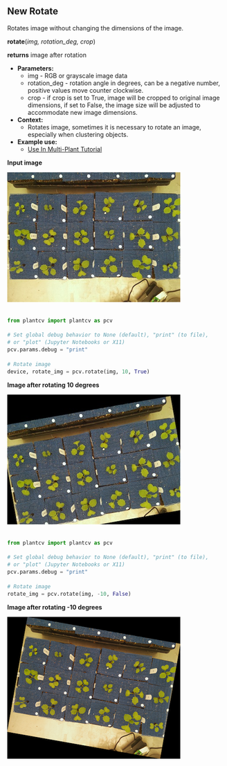 ## New Rotate

Rotates image without changing the dimensions of the image.

**rotate**(*img, rotation_deg, crop*)

**returns** image after rotation

- **Parameters:**
    - img - RGB or grayscale image data
    - rotation_deg - rotation angle in degrees, can be a negative number, positive values move counter clockwise.
    - crop - if crop is set to True, image will be cropped to original image dimensions, if set to False, the image size will be adjusted to accommodate new image dimensions.
- **Context:**
    - Rotates image, sometimes it is necessary to rotate an image, especially when clustering objects.
- **Example use:**
    - [Use In Multi-Plant Tutorial](multi-plant_tutorial.md)
    
**Input image**

![Screenshot](img/documentation_images/rotate2/34_whitebalance.jpg)

```python

from plantcv import plantcv as pcv

# Set global debug behavior to None (default), "print" (to file), 
# or "plot" (Jupyter Notebooks or X11)
pcv.params.debug = "print"

# Rotate image
device, rotate_img = pcv.rotate(img, 10, True)

```

**Image after rotating 10 degrees**

![Screenshot](img/documentation_images/rotate2/10_rotated_img.jpg)

```python

from plantcv import plantcv as pcv

# Set global debug behavior to None (default), "print" (to file), 
# or "plot" (Jupyter Notebooks or X11)
pcv.params.debug = "print"

# Rotate image
rotate_img = pcv.rotate(img, -10, False)

```

**Image after rotating -10 degrees**

![Screenshot](img/documentation_images/rotate2/8_rotated_img.png)
